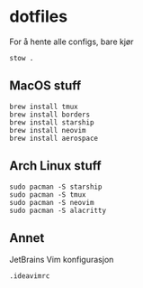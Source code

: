# dotfiles

For å hente alle configs, bare kjør

```stow . ```

## MacOS stuff
```
brew install tmux 
brew install borders
brew install starship
brew install neovim
brew install aerospace
```

## Arch Linux stuff
```
sudo pacman -S starship
sudo pacman -S tmux 
sudo pacman -S neovim
sudo pacman -S alacritty
```
## Annet

JetBrains Vim konfigurasjon
```
.ideavimrc
```
